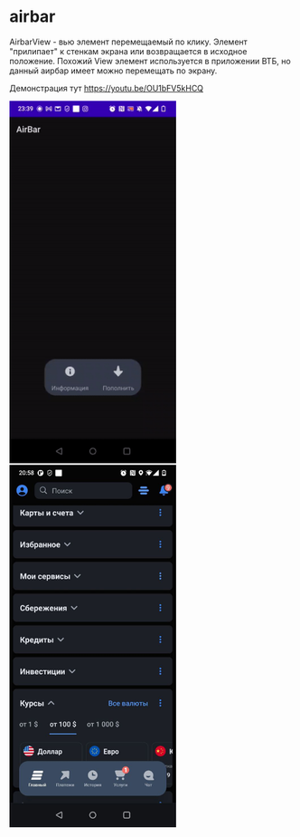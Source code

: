 # airbar
AirbarView - вью элемент перемещаемый по клику.
Элемент "прилипает" к стенкам экрана или возвращается в исходное положение.
Похожий View элемент используется в приложении ВТБ, но данный аирбар имеет можно перемещать по экрану.

Демонстрация тут https://youtu.be/OU1bFV5kHCQ

 <body>
  <p>
    <img src="https://github.com/AKurtukov/airbar/blob/main/screen/demonstration.gif" width="295" height="640">
    <img src="https://github.com/AKurtukov/airbar/blob/main/screen/photo_2.jpg" width="295" height="640">
  </p>
 </body>


